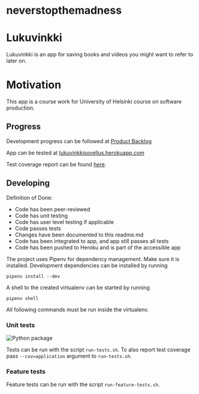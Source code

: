 # neverstopthemadness

# Lukuvinkki
Lukuvinkki is an app for saving books and videos you might want to refer to later on.

# Motivation
This app is a course work for University of Helsinki course on software production.

## Progress
Development progress can be followed at [Product Backlog](https://docs.google.com/spreadsheets/d/1MJSoLpiMTgNUXJ85q7sGDer07GEPHYba24U61Qp2FtE/edit?usp=sharing)

App can be tested at [lukuvinkkisovellus.herokuapp.com](https://lukuvinkkisovellus.herokuapp.com/)

Test coverage report can be found [here](https://codecov.io/gh/Aleksipa/Lukuvinkkisovellus).

## Developing

Definition of Done:
- Code has been peer-reviewed
- Code has unit testing
- Code has user level testing if applicable
- Code passes tests
- Changes have been documented to this readme.md
- Code has been integrated to app, and app still passes all tests
- Code has been pushed to Heroku and is part of the accessible app

The project uses Pipenv for dependency management. Make sure it is installed.
Development dependencies can be installed by running
```
pipenv install --dev
```
A shell to the created virtualenv can be started by running
```
pipenv shell
```
All following commands must be run inside the virtualenv.

### Unit tests
![Python package](https://github.com/Aleksipa/Lukuvinkkisovellus/workflows/Python%20package/badge.svg)

Tests can be run with the script `run-tests.sh`. To also report test coverage
pass `--cov=application` argument to `run-tests.sh`.

### Feature tests

Feature tests can be run with the script `run-feature-tests.sh`.

<!---
# Build status
Build status of continus integration i.e. travis, appveyor etc. Ex. -
Build Status Windows Build Status
# Code style
If you're using any code style like xo, standard etc. That will help others while contributing to your project. Ex. -
js-standard-style
# Screenshots
Include logo/demo screenshot etc.
# Tech/framework used
Ex. -
Built with Electron
# Features
What makes your project stand out?
# Code Example
Show what the library does as concisely as possible, developers should be able to figure out how your project solves their problem by looking at the code example. Make sure the API you are showing off is obvious, and that your code is short and concise.
# Installation
Provide step by step series of examples and explanations about how to get a development env running.
# API Reference
Depending on the size of the project, if it is small and simple enough the reference docs can be added to the README. For medium size to larger projects it is important to at least provide a link to where the API reference docs live.
# Tests
Describe and show how to run the tests with code examples.
# How to use?
If people like your project they’ll want to learn how they can use it. To do so include step by step guide to use your project.
# Contribute
Let people know how they can contribute into your project. A contributing guideline will be a big plus.
# Credits
Give proper credits. This could be a link to any repo which inspired you to build this project, any blogposts or links to people who contrbuted in this project.
# Anything else that seems useful
# License
A short snippet describing the license (MIT, Apache etc)

--->
